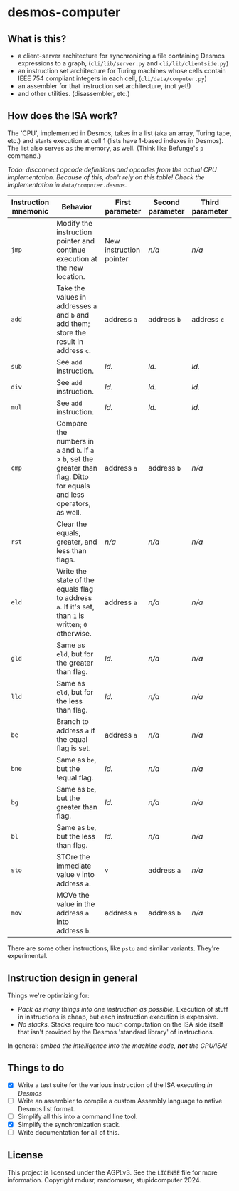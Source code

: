 # desmos-computer

## What is this?
- a client-server architecture for synchronizing a file containing Desmos expressions to a graph, (`cli/lib/server.py` and `cli/lib/clientside.py`)
- an instruction set architecture for Turing machines whose cells contain IEEE 754 compliant integers in each cell, (`cli/data/computer.py`)
- an assembler for that instruction set architecture, (not yet!)
- and other utilities. (disassembler, etc.)

## How does the ISA work?
The 'CPU', implemented in Desmos, takes in a list (aka an array, Turing tape, etc.) and starts execution at cell 1 (lists have 1-based indexes in Desmos).
The list also serves as the memory, as well. (Think like Befunge's `p` command.)

*Todo: disconnect opcode definitions and opcodes from the actual CPU implementation. Because of this, don't rely on this table! Check the implementation in `data/computer.desmos`.*

| Instruction mnemonic   | Behavior                                                                                                                         | First parameter         | Second parameter | Third parameter |
|-|-|-|-|-|
| `jmp`                  | Modify the instruction pointer and continue execution at the new location.                                                       | New instruction pointer | *n/a*            | *n/a*           |
| `add`                  | Take the values in addresses `a` and `b` and add them; store the result in address `c`.                                          | address `a`             | address `b`      | address `c`     |
| `sub`                  | See `add` instruction.                                                                                                           | *ld.*                   | *ld.*            | *ld.*           |
| `div`                  | See `add` instruction.                                                                                                           | *ld.*                   | *ld.*            | *ld.*           |
| `mul`                  | See `add` instruction.                                                                                                           | *ld.*                   | *ld.*            | *ld.*           |
| `cmp`                  | Compare the numbers in `a` and `b`. If `a` > `b`, set the greater than flag. Ditto for equals and less operators, as well. | address `a`             | address `b`      | *n/a*           |
| `rst`                  | Clear the equals, greater, and less than flags.                                                                                  | *n/a*                   | *n/a*            | *n/a*           |
| `eld`                  | Write the state of the equals flag to address `a`. If it's set, than `1` is written; `0` otherwise.                          | address `a`             | *n/a*            | *n/a*           |
| `gld`                  | Same as `eld`, but for the greater than flag.                                                                                    | *ld.*                   | *n/a*            | *n/a*           |
| `lld`                  | Same as `eld`, but for the less than flag.                                                                                       | *ld.*                   | *n/a*            | *n/a*           |
| `be`                   | Branch to address `a` if the equal flag is set.                                                                                  | address `a`             | *n/a*            | *n/a*           |
| `bne`                  | Same as `be`, but the !equal flag.                                                                                               | *ld.*                   | *n/a*            | *n/a*           |
| `bg`                   | Same as `be`, but the greater than flag.                                                                                         | *ld.*                   | *n/a*            | *n/a*           |
| `bl`                   | Same as `be`, but the less than flag.                                                                                            | *ld.*                   | *n/a*            | *n/a*           |
| `sto`                  | STOre the immediate value `v` into address `a`.                                                                                  | `v`                     | address `a`      | *n/a*           |
| `mov`                  | MOVe the value in the address `a` into address `b`.                                                                              | address `a`             | address `b`      | *n/a*           |

There are some other instructions, like `psto` and similar variants. They're experimental.

## Instruction design in general
Things we're optimizing for:

- *Pack as many things into one instruction as possible.* Execution of stuff in instructions is cheap, but each instruction execution is expensive.
- *No stacks.* Stacks require too much computation on the ISA side itself that isn't provided by the Desmos 'standard library' of instructions.

In general: *embed the intelligence into the machine code, **not** the CPU/ISA!*

## Things to do
- [x] Write a test suite for the various instruction of the ISA executing *in Desmos*
- [ ] Write an assembler to compile a custom Assembly language to native Desmos list format.
- [ ] Simplify all this into a command line tool.
- [x] Simplify the synchronization stack.
- [ ] Write documentation for all of this.

## License

This project is licensed under the AGPLv3. See the `LICENSE` file for more information.
Copyright rndusr, randomuser, stupidcomputer 2024.
